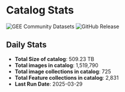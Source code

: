 # Catalog Stats

![GEE Community Datasets](https://img.shields.io/endpoint?url=https://gist.githubusercontent.com/samapriya/34bc0c1280d475d3a69e3b60a706226e/raw/community.json)
![GitHub Release](https://img.shields.io/github/v/release/samapriya/awesome-gee-community-datasets)

## Daily Stats

<!-- START_MARKER -->
* **Total Size of catalog**: 509.23 TB
* **Total images in catalog**: 1,519,790
* **Total image collections in catalog**: 725
* **Total Feature collections in catalog**: 2,831
* **Last Run Date**: 2025-03-29
<!-- END_MARKER -->
